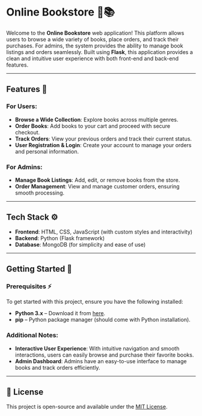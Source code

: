 # Online Bookstore 🛒📚

Welcome to the **Online Bookstore** web application! This platform allows users to browse a wide variety of books, place orders, and track their purchases. For admins, the system provides the ability to manage book listings and orders seamlessly. Built using **Flask**, this application provides a clean and intuitive user experience with both front-end and back-end features.

---

## Features 🚀

### For **Users**:
- **Browse a Wide Collection**: Explore books across multiple genres.
- **Order Books**: Add books to your cart and proceed with secure checkout.
- **Track Orders**: View your previous orders and track their current status.
- **User Registration & Login**: Create your account to manage your orders and personal information.

### For **Admins**:
- **Manage Book Listings**: Add, edit, or remove books from the store.
- **Order Management**: View and manage customer orders, ensuring smooth processing.

---

## Tech Stack ⚙️

- **Frontend**: HTML, CSS, JavaScript (with custom styles and interactivity)
- **Backend**: Python (Flask framework)
- **Database**: MongoDB (for simplicity and ease of use)
  
---

## Getting Started 🚀

### Prerequisites ⚡
To get started with this project, ensure you have the following installed:
- **Python 3.x** – Download it from [here](https://www.python.org/downloads/).
- **pip** – Python package manager (should come with Python installation).


### Additional Notes:

- **Interactive User Experience**: With intuitive navigation and smooth interactions, users can easily browse and purchase their favorite books.
- **Admin Dashboard**: Admins have an easy-to-use interface to manage books and track orders efficiently.

---

## 📄 License

This project is open-source and available under the [MIT License](LICENSE).
